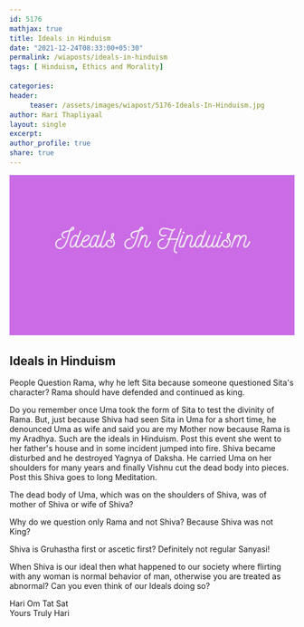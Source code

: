 ```yaml
--- 
id: 5176
mathjax: true  
title: Ideals in Hinduism
date: "2021-12-24T08:33:00+05:30"
permalink: /wiaposts/ideals-in-hinduism
tags: [ Hinduism, Ethics and Morality]    

categories: 
header:
     teaser: /assets/images/wiapost/5176-Ideals-In-Hinduism.jpg
author: Hari Thapliyaal 
layout: single
excerpt:  
author_profile: true 
share: true 
---
```


![Ideals in Hinduism](/assets/images/wiapost/5176-Ideals-In-Hinduism.jpg)     
   
## Ideals in Hinduism   
   
People Question Rama, why he left Sita because someone questioned Sita's character? Rama should have defended and continued as king.    
    
Do you remember once Uma took the form of Sita to test the divinity of Rama. But, just because Shiva had seen Sita in Uma for a short time, he denounced Uma as wife and said you are my Mother now because Rama is my Aradhya. Such are the ideals in Hinduism. Post this event she went to her father's house and in some incident jumped into fire. Shiva became disturbed and he destroyed Yagnya of Daksha. He carried Uma on her shoulders for many years and finally Vishnu cut the dead body into pieces. Post this Shiva goes to long Meditation.     
    
The dead body of Uma, which was on the shoulders of Shiva, was of mother of Shiva or wife of Shiva?     
    
Why do we question only Rama and not Shiva? Because Shiva was not King?     
    
Shiva is Gruhastha first or ascetic first? Definitely not regular Sanyasi!     
    
When Shiva is our ideal then what happened to our society where flirting with any woman is normal behavior of man, otherwise you are treated as abnormal? Can you even think of our Ideals doing so?     
    
Hari Om Tat Sat     
Yours Truly Hari    
